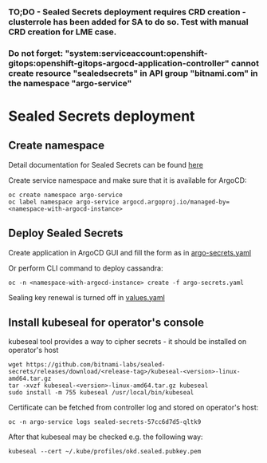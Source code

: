 ### TO;DO - Sealed Secrets deployment requires CRD creation - clusterrole has been added for SA to do so. Test with manual CRD creation for LME case.
### Do not forget: "system:serviceaccount:openshift-gitops:openshift-gitops-argocd-application-controller" cannot create resource "sealedsecrets" in API group "bitnami.com" in the namespace "argo-service"

# Sealed Secrets deployment
## Create namespace

Detail documentation for Sealed Secrets can be found [here](https://github.com/bitnami-labs/sealed-secrets/tree/v0.22.0#sealed-secrets-for-kubernetes)

Create service namespace and make sure that it is available for ArgoCD:
```console
oc create namespace argo-service
oc label namespace argo-service argocd.argoproj.io/managed-by=<namespace-with-argocd-instance>
```

## Deploy Sealed Secrets

Create application in ArgoCD GUI and fill the form as in [argo-secrets.yaml](./argo-ssecrets.yaml)

Or perform CLI command to deploy cassandra:
```console
oc -n <namespace-with-argocd-instance> create -f argo-secrets.yaml
```
Sealing key renewal is turned off in [values.yaml](./values.yaml)

## Install kubeseal for operator's console

kubeseal tool provides a way to cipher secrets - it should be installed on operator's host

```console
wget https://github.com/bitnami-labs/sealed-secrets/releases/download/<release-tag>/kubeseal-<version>-linux-amd64.tar.gz
tar -xvzf kubeseal-<version>-linux-amd64.tar.gz kubeseal
sudo install -m 755 kubeseal /usr/local/bin/kubeseal
```
Certificate can be fetched from controller log and stored on operator's host:
```console
oc -n argo-service logs sealed-secrets-57cc6d7d5-qltk9
```

After that kubeseal may be checked e.g. the following way:

```console
kubeseal --cert ~/.kube/profiles/okd.sealed.pubkey.pem
```
